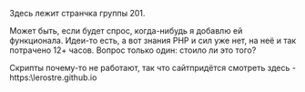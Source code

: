 Здесь лежит странчка группы 201.

Может быть, если будет спрос, когда-нибудь я добавлю ей функционала. Идеи-то есть, а вот знания PHP и сил уже нет, на неё и так потрачено 12+ часов. Вопрос только один: стоило ли это того? 

Скрипты почему-то не работают, так что сайтпридётся смотреть здесь - https:\\lerostre.github.io
